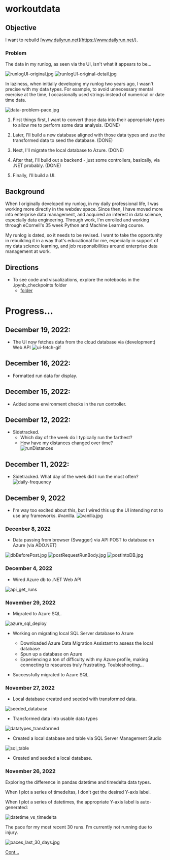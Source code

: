﻿# workoutdata

## Objective

I want to rebuild [www.dailyrun.net](https://www.dailyrun.net/). 

### Problem

The data in my runlog, as seen via the UI, isn't what it appears to be...

![runlogUI-original.jpg](https://raw.githubusercontent.com/sbogucki12/workoutdata/main/images/runlogUI-original.jpg "runlogUI-original.jpg")
![runlogUI-original-detail.jpg](https://raw.githubusercontent.com/sbogucki12/workoutdata/main/images/runlogUI-original-detail.jpg "runlogUI-original-detail.jpg")

In laziness, when initially developing my runlog two years ago, I wasn't precise with my data types.  For example, to avoid unnecessary mental exercise at the time, I occasionally used strings instead of numerical or date time data.  

![data-problem-pace.jpg](https://raw.githubusercontent.com/sbogucki12/workoutdata/main/images/data-problem-pace.jpg "data-problem-pace.jpg")

1. First things first, I want to convert those data into their appropriate types to allow me to perform some data analysis. (DONE)

2. Later, I'll build a new database aligned with those data types and use the transformed data to seed the database. (DONE) 

3. Next, I'll migrate the local database to Azure. (DONE) 

4. After that, I'll build out a backend - just some controllers, basically, via .NET probably. (DONE)

5. Finally, I'll build a UI. 

## Background

When I originally developed my runlog, in my daily professional life, I was working more directly in the webdev space.  Since then, I have moved more into enterprise data management, and acquired an interest in data science, especially data engineering.  Through work, I'm enrolled and working through eCornell's 35 week Python and Machine Learning course.  

My runlog is dated, so it needs to be revised.  I want to take the opportunity in rebuilding it in a way that's educational for me, especially in support of my data science learning, and job responsibilities around enterprise data management at work.  

## Directions

* To see code and visualizations, explore the notebooks in the .ipynb_checkpoints folder
  * [folder](https://github.com/sbogucki12/workoutdata/tree/main/.ipynb_checkpoints)

# Progress...

## December 19, 2022: 

* The UI now fetches data from the cloud database via (development) Web API 
![ui-fetch-gif](https://raw.githubusercontent.com/sbogucki12/workoutdata/main/images/ui-fetch-gif "ui-fetch-gif")

## December 16, 2022: 

* Formatted run data for display.  

## December 15, 2022: 

* Added some environment checks in the run controller. 

## December 12, 2022: 

* Sidetracked. 
  * Which day of the week do I typically run the farthest? 
  * How have my distances changed over time?  
![runDistances](https://raw.githubusercontent.com/sbogucki12/workoutdata/main/images/runDistances.jpg "runDistances.jpg")

## December 11, 2022: 

* Sidetracked. What day of the week did I run the most often? 
![daily-frequency](https://raw.githubusercontent.com/sbogucki12/workoutdata/main/images/daily-frequency.jpg "daily-frequency.jpg")

## December 9, 2022

* I'm way too excited about this, but I wired this up the UI intending not to use any frameworks. #vanilla. 
![vanilla.jpg](https://raw.githubusercontent.com/sbogucki12/workoutdata/main/images/vanilla.jpg "vanilla.jpg")

### Decenber 8, 2022

* Data passing from browser (Swagger) via API POST to database on Azure (via ADO.NET)
  
![dbBeforePost.jpg](https://raw.githubusercontent.com/sbogucki12/workoutdata/main/images/dbBeforePost.jpg "dbBeforePost.jpg")
![postRequestRunBody.jpg](https://raw.githubusercontent.com/sbogucki12/workoutdata/main/images/postRequestRunBody.jpg "postRequestRunBody.jpg")
![postIntoDB.jpg](https://raw.githubusercontent.com/sbogucki12/workoutdata/main/images/postIntoDB.jpg "postIntoDB.jpg")


### December 4, 2022

* Wired Azure db to .NET Web API

![api_get_runs](https://raw.githubusercontent.com/sbogucki12/workoutdata/main/images/api_get_runs.jpg "api_get_runs.jpg")


### November 29, 2022

* Migrated to Azure SQL. 

![azure_sql_deploy](https://raw.githubusercontent.com/sbogucki12/workoutdata/main/images/azure_sql_deploy.jpg "Migrated to Azure SQL")

* Working on migrating local SQL Server database to Azure

  * Downloaded Azure Data Migration Assistant to assess the local database
  * Spun up a database on Azure
  * Experiencing a ton of difficulty with my Azure profile, making connecting to resources truly frustrating. Toubleshooting...

* Successfully migrated to Azure SQL. 

### November 27, 2022

* Local database created and seeded with transformed data.   

![seeded_database](https://raw.githubusercontent.com/sbogucki12/workoutdata/main/images/seeded_database.jpg "seeded_database")


* Transformed data into usable data types

![datatypes_transformed](https://raw.githubusercontent.com/sbogucki12/workoutdata/main/images/datatypes_transformed.jpg "datatypes_transformed.jpg")

* Created a local database and table via SQL Server Management Studio 

![sql_table](https://raw.githubusercontent.com/sbogucki12/workoutdata/main/images/sql_table.jpg "sql_table.jpg")

* Created and seeded a local database. 

### November 26, 2022

Exploring the difference in pandas datetime and timedelta data types.  

When I plot a series of timedeltas, I don't get the desired Y-axis label. 

When I plot a series of datetimes, the appropriate Y-axis label is auto-generated: 

![datetime_vs_timedelta](https://raw.githubusercontent.com/sbogucki12/workoutdata/main/images/datetime_vs_timedelta.jpg "datetime_vs_timedelta.jpg")

The pace for my most recent 30 runs.  I'm currently not running due to injury.  

![paces_last_30_days.jpg](https://raw.githubusercontent.com/sbogucki12/workoutdata/main/images/paces_last_30_days.jpg "paces_last_30_days.jpg")


[Cont...](https://github.com/sbogucki12/workoutdata/blob/main/.ipynb_checkpoints/runlog-etl-checkpoint.ipynb)

